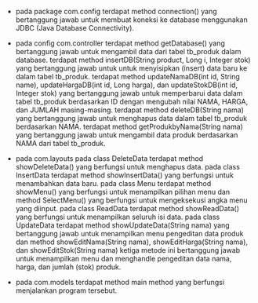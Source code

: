- pada package com.config
terdapat method connection() yang bertanggung jawab untuk membuat koneksi ke database menggunakan JDBC (Java Database Connectivity).


- pada config com.controller
terdapat method getDatabase() yang bertanggung jawab untuk mengambil data dari tabel tb_produk dalam database.
terdapat method insertDB(String product, Long i, Integer stok) yang bertanggung jawab untuk untuk menyisipkan (insert) data baru ke dalam tabel tb_produk.
terdapat method updateNamaDB(int id, String name), updateHargaDB(int id, Long harga), dan updateStokDB(int id, Integer stok) yang bertanggung jawab untuk memperbarui data dalam tabel tb_produk berdasarkan ID dengan mengubah nilai NAMA, HARGA, dan JUMLAH masing-masing.
terdapat method deleteDB(String nama) yang bertanggung jawab untuk menghapus data dalam tabel tb_produk berdasarkan NAMA.
terdapat method getProdukbyNama(String nama) yang bertanggung jawab untuk mengambil data produk berdasarkan NAMA dari tabel tb_produk.

- pada com.layouts
pada class DeleteData terdapat method showDeleteData() yang berfungsi untuk menghapus data.
pada class InsertData terdapat method showInsertData() yang berfungsi untuk menambahkan data baru.
pada class Menu terdapat method showMenu() yang berfungsi untuk menampilkan pilihan menu dan method SelectMenu() yang berfungsi untuk mengeksekusi angka menu yang diinput.
pada class ReadData terdapat method showReadData() yang berfungsi untuk menampilkan seluruh isi data.
pada class UpdateData terdapat method showUpdateData(String nama) yang bertanggung jawab untuk menampilkan menu pengeditan data produk dan method showEditNama(String nama), showEditHarga(String nama), dan showEditStok(String nama) ketiga metode ini bertanggung jawab untuk menampilkan menu dan menghandle pengeditan data nama, harga, dan jumlah (stok) produk.

- pada com.models
terdapat method main method yang berfungsi menjalankan program tersebut.